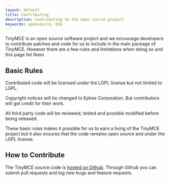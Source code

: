 ```yaml
---
layout: default
title: Contributing
description: Contributing to the open source project.
keywords: opensource, OSS
---
```


TinyMCE is an open source software project and we encourage developers to contribute patches and code for us to include in the main package of TinyMCE. However there are a few rules and limitations when doing so and this page list them.

## Basic Rules

Contributed code will be licensed under the LGPL license but not limited to LGPL.

Copyright notices will be changed to Ephox Corporation. But contributors will get credit for their work.

All third party code will be reviewed, tested and possible modified before being released.

These basic rules makes it possible for us to earn a living of the TinyMCE project but it also ensures that the code remains open source and under the LGPL license.


## How to Contribute

The TinyMCE source code is [hosted on Github](https://github.com/tinymce/tinymce). Through Github you can submit pull requests and log new bugs and feature requests.

